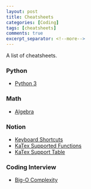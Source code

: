 ```yaml
---
layout: post
title: Cheatsheets
categories: [Coding]
tags: [cheatsheets]
comments: true
excerpt_separator: <!--more-->
---
```


A list of cheatsheets.

<!--more-->

### Python

* [Python 3](/assets/cheatsheets/mementopython3-english.pdf)

### Math

* [Algebra](/assets/cheatsheets/Algebra_Cheat_Sheet.pdf)

### Notion

* [Keyboard Shortcuts](https://www.notion.so/help/keyboard-shortcuts)
* [KaTex Supported Functions](https://katex.org/docs/supported.html)
* [KaTex Support Table](https://katex.org/docs/support_table.html)

### Coding Interview

* [Big-O Complexity](https://www.bigocheatsheet.com/)
